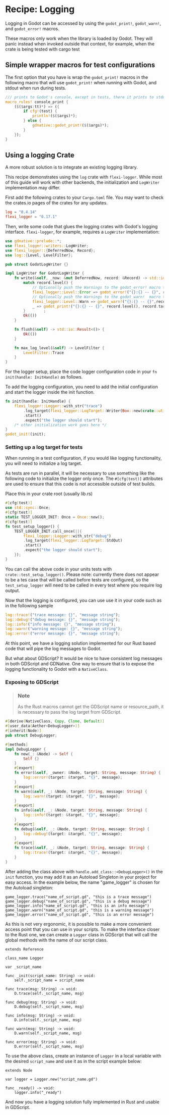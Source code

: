 # Recipe: Logging

Logging in Godot can be accessed by using the `godot_print!`, `godot_warn!`, and `godot_error!` macros.

These macros only work when the library is loaded by Godot. They will panic instead when invoked outside that context, for example, when the crate is being tested with cargo test

## Simple wrapper macros for test configurations

The first option that you have is wrap the `godot_print!` macros in the following macro that will use `godot_print!` when running with Godot, and stdout when run during tests.

```rust
/// prints to Godot's console, except in tests, there it prints to stdout
macro_rules! console_print {
    ($($args:tt)*) => ({
        if cfg!(test) {
            println!($($args)*);
        } else {
            gdnative::godot_print!($($args)*);
        }
    });
}
```

## Using a logging Crate

A more robust solution is to integrate an existing logging library.

This recipe demonstrates using the `log` crate with `flexi-logger`. While most of this guide will work with other backends, the initialization and `LogWriter` implementation may differ.

First add the following crates to your `Cargo.toml` file. You may want to check the crates.io pages of the crates for any updates.

```toml
log = "0.4.14"
flexi_logger = "0.17.1"
```

Then, write some code that glues the logging crates with Godot's logging interface. `flexi-logger`, for example, requires a `LogWriter` implementation:

```rust
use gdnative::prelude::*;
use flexi_logger::writers::LogWriter;
use flexi_logger::{DeferredNow, Record};
use log::{Level, LevelFilter};

pub struct GodotLogWriter {}

impl LogWriter for GodotLogWriter {
    fn write(&self, _now: &mut DeferredNow, record: &Record) -> std::io::Result<()> {
        match record.level() {
            // Optionally push the Warnings to the godot_error! macro to display as an error in the Godot editor.
            flexi_logger::Level::Error => godot_error!("{}:{} -- {}", record.level(), record.target(), record.args()),
            // Optionally push the Warnings to the godot_warn!  macro to display as a warning in the Godot editor.
            flexi_logger::Level::Warn => godot_warn!("{}:{} -- {}",record.level(), record.target(), record.args()),
            _ => godot_print!("{}:{} -- {}", record.level(), record.target(), record.args())
        }        ;
        Ok(())
    }

    fn flush(&self) -> std::io::Result<()> {
        Ok(())
    }

    fn max_log_level(&self) -> LevelFilter {
        LevelFilter::Trace
    }
}
```

For the logger setup, place the code logger configuration code in your `fn init(handle: InitHandle)` as follows.

To add the logging configuration, you need to add the initial configuration and start the logger inside the init function.
```rust
fn init(handle: InitHandle) {
    flexi_logger::Logger::with_str("trace")
        .log_target(flexi_logger::LogTarget::Writer(Box::new(crate::util::GodotLogWriter {})))
        .start()
        .expect("the logger should start");
    /* other initialization work goes here */ 
}
godot_init!(init);
```

### Setting up a log target for tests
When running in a test configuration, if you would like logging functionality, you will need to initialize a log target.

As tests are run in parallel, it will be necessary to use something like the following code to initialize the logger only once. The `#[cfg(test)]` attributes are used to ensure that this code is not accessible outside of test builds.

Place this in your crate root (usually lib.rs)

```rust
#[cfg(test)]
use std::sync::Once;
#[cfg(test)]
static TEST_LOGGER_INIT: Once = Once::new();
#[cfg(test)]
fn test_setup_logger() {
    TEST_LOGGER_INIT.call_once(||{
        flexi_logger::Logger::with_str("debug")
        .log_target(flexi_logger::LogTarget::StdOut)
        .start()
        .expect("the logger should start");
    });
}
```

You can call the above code in your units tests with `crate::test_setup_logger()`. Please note: currently there does not appear to be a tes case that will be called before tests are configured, so the `test_setup_logger` will need to be called in every test where you require log output.

Now that the logging is configured, you can use use it in your code such as in the following sample
```rust
log::trace!("trace message: {}", "message string");
log::debug!("debug message: {}", "message string");
log::info!("info message: {}", "message string");
log::warn!("warning message: {}", "message string");
log::error!("error message: {}", "message string");
```

At this point, we have a logging solution implemented for our Rust based code that will pipe the log messages to Godot.

But what about GDScript? It would be nice to have consistent log messages in both GDScript and GDNative. One way to ensure that is to expose the logging functionality to Godot with a `NativeClass`.

### Exposing to GDScript

> ### Note
> As the Rust macros cannot get the GDScript name or resource_path, it is necessary to pass the log target from GDScript.

```rust
#[derive(NativeClass, Copy, Clone, Default)]
#[user_data(Aether<DebugLogger>)]
#[inherit(Node)]
pub struct DebugLogger;

#[methods]
impl DebugLogger {
    fn new(_: &Node) -> Self {
        Self {}
    }
    #[export]
    fn error(&self, _owner: &Node, target: String, message: String) {
        log::error!(target: &target, "{}", message);
    }
    #[export]
    fn warn(&self, _: &Node, target: String, message: String) {
        log::warn!(target: &target, "{}", message);
    }
    #[export]
    fn info(&self, _: &Node, target: String, message: String) {
        log::info!(target: &target, "{}", message);
    }
    #[export]
    fn debug(&self, _: &Node, target: String, message: String) {
        log::debug!(target: &target, "{}", message);
    }
    #[export]
    fn trace(&self, _: &Node, target: String, message: String) {
        log::trace!(target: &target, "{}", message);
    }
}
```

After adding the class above with `handle.add_class::<DebugLogger>()` in the `init` function, you may add it as an Autoload Singleton in your project for easy access. In the example below, the name "game_logger" is chosen for the Autoload singleton:

```gdscript
game_logger.trace("name_of_script.gd", "this is a trace message")
game_logger.debug("name_of_script.gd", "this is a debug message")
game_logger.info("name_of_script.gd", "this is an info message")
game_logger.warn("name_of_script.gd", "this is a warning message")
game_logger.error("name_of_script.gd", "this is an error message")
```

As this is not very ergonomic, it is possible to make a more convenient access point that you can use in your scripts. To make the interface closer to the Rust one, we can create a `Logger` class in GDScript that will call the global methods with the name of our script class.

```gdscript
extends Reference

class_name Logger

var _script_name

func _init(script_name: String) -> void:
	self._script_name = script_name

func trace(msg: String) -> void:
	D.trace(self._script_name, msg)
	
func debug(msg: String) -> void:
	D.debug(self._script_name, msg)

func info(msg: String) -> void:
	D.info(self._script_name, msg)

func warn(msg: String) -> void:
	D.warn(self._script_name, msg)

func error(msg: String) -> void:
	D.error(self._script_name, msg)
```

To use the above class, create an instance of `Logger` in a local variable with the desired `script_name` and use it as in the script example below:

```gdscript
extends Node

var logger = Logger.new("script_name.gd")

func _ready() -> void:
    logger.info("_ready")
```

And now you have a logging solution fully implemented in Rust and usable in GDScript.